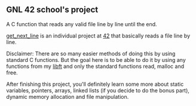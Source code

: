 ## GNL 42 school's project

A C function that reads any valid file line by line until the end.

[get_next_line](get_next_line.en.pdf) is an individual project at [42](https://www.42.us.org/) that basically reads a file line by line.

Disclaimer: There are so many easier methods of doing this by using standard C functions. But the goal here is to be able to do it by using any functions from my [libft](https://github.com/Soongood/libft) and only the standard functions read, malloc and free.

After finishing this project, you'll definitely learn some more about static variables, pointers, arrays, linked lists (if you decide to do the bonus part), dynamic memory allocation and file manipulation.
